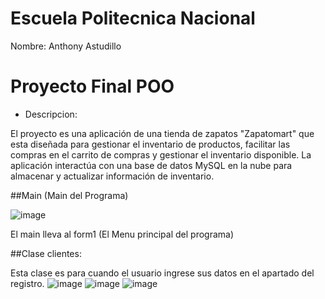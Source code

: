 # Escuela Politecnica Nacional

Nombre: Anthony Astudillo

# Proyecto Final POO

- Descripcion:

El proyecto es una aplicación de una tienda de zapatos "Zapatomart" que esta diseñada para gestionar el inventario de productos, facilitar las compras en el carrito de compras y gestionar el inventario disponible. La aplicación interactúa con una base de datos MySQL en la nube para almacenar y actualizar información de inventario.

##Main (Main del Programa)

![image](https://github.com/user-attachments/assets/ae283b19-3188-4ee1-a152-3bed3eaba3f0)

El main lleva al form1 (El Menu principal del programa)

##Clase clientes:

Esta clase es para cuando el usuario ingrese sus datos en el apartado del registro.
![image](https://github.com/user-attachments/assets/3838ccd8-76cc-48bc-92da-b8563f39b996)
![image](https://github.com/user-attachments/assets/76b22c96-8358-47fa-bf2f-35465c36dbdf)
![image](https://github.com/user-attachments/assets/ef3e6e3d-a9d0-439b-a8a9-f66ee3655e32)

